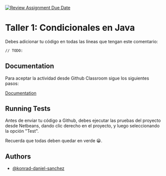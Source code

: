 [![Review Assignment Due Date](https://classroom.github.com/assets/deadline-readme-button-22041afd0340ce965d47ae6ef1cefeee28c7c493a6346c4f15d667ab976d596c.svg)](https://classroom.github.com/a/M6PFjmRq)

# Taller 1: Condicionales en Java

Debes adicionar tu código en todas las líneas que tengan este comentario:

```bash
// TODO: 
```

## Documentation

Para aceptar la actividad desde Github Classroom sigue los siguientes pasos:

[Documentation](https://github.com/konrad-daniel-sanchez/tutoriales/blob/main/README_Github_classroom_assignment.md)
## Running Tests

Antes de enviar tu código a Github, debes ejecutar las pruebas del proyecto desde Netbeans, dando clic derecho en el proyecto, y luego seleccionando la opción "Test".

Recuerda que todas deben quedar en verde 😀.

## Authors

- [@konrad-daniel-sanchez](https://github.com/konrad-daniel-sanchez)
